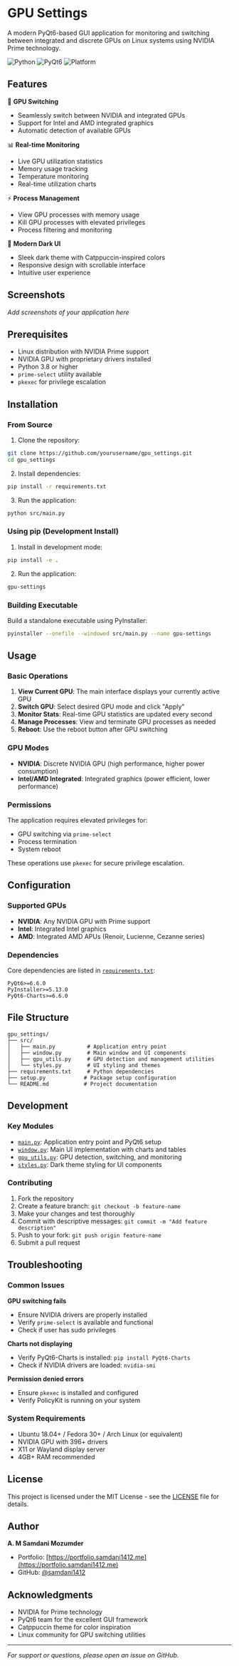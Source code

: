 # GPU Settings

A modern PyQt6-based GUI application for monitoring and switching between integrated and discrete GPUs on Linux systems using NVIDIA Prime technology.

![Python](https://img.shields.io/badge/python-3.8+-blue.svg)
![PyQt6](https://img.shields.io/badge/PyQt6-6.6.0+-green.svg)
![Platform](https://img.shields.io/badge/platform-Linux-lightgrey.svg)

## Features

🔄 **GPU Switching**
- Seamlessly switch between NVIDIA and integrated GPUs
- Support for Intel and AMD integrated graphics
- Automatic detection of available GPUs

📊 **Real-time Monitoring**
- Live GPU utilization statistics
- Memory usage tracking
- Temperature monitoring
- Real-time utilization charts

⚡ **Process Management**
- View GPU processes with memory usage
- Kill GPU processes with elevated privileges
- Process filtering and monitoring

🎨 **Modern Dark UI**
- Sleek dark theme with Catppuccin-inspired colors
- Responsive design with scrollable interface
- Intuitive user experience

## Screenshots

*Add screenshots of your application here*

## Prerequisites

- Linux distribution with NVIDIA Prime support
- NVIDIA GPU with proprietary drivers installed
- Python 3.8 or higher
- `prime-select` utility available
- `pkexec` for privilege escalation


## Installation

### From Source

1. Clone the repository:
```bash
git clone https://github.com/yourusername/gpu_settings.git
cd gpu_settings
```

2. Install dependencies:
```bash
pip install -r requirements.txt
```

3. Run the application:
```bash
python src/main.py
```

### Using pip (Development Install)

1. Install in development mode:
```bash
pip install -e .
```

2. Run the application:
```bash
gpu-settings
```

### Building Executable

Build a standalone executable using PyInstaller:

```bash
pyinstaller --onefile --windowed src/main.py --name gpu-settings
```

## Usage

### Basic Operations

1. **View Current GPU**: The main interface displays your currently active GPU
2. **Switch GPU**: Select desired GPU mode and click "Apply"
3. **Monitor Stats**: Real-time GPU statistics are updated every second
4. **Manage Processes**: View and terminate GPU processes as needed
5. **Reboot**: Use the reboot button after GPU switching

### GPU Modes

- **NVIDIA**: Discrete NVIDIA GPU (high performance, higher power consumption)
- **Intel/AMD Integrated**: Integrated graphics (power efficient, lower performance)

### Permissions

The application requires elevated privileges for:
- GPU switching via `prime-select`
- Process termination
- System reboot

These operations use `pkexec` for secure privilege escalation.

## Configuration

### Supported GPUs

- **NVIDIA**: Any NVIDIA GPU with Prime support
- **Intel**: Integrated Intel graphics
- **AMD**: Integrated AMD APUs (Renoir, Lucienne, Cezanne series)

### Dependencies

Core dependencies are listed in [`requirements.txt`](requirements.txt):

```
PyQt6>=6.6.0
PyInstaller>=5.13.0
PyQt6-Charts>=6.6.0
```

## File Structure

```
gpu_settings/
├── src/
│   ├── main.py          # Application entry point
│   ├── window.py        # Main window and UI components
│   ├── gpu_utils.py     # GPU detection and management utilities
│   └── styles.py        # UI styling and themes
├── requirements.txt     # Python dependencies
├── setup.py            # Package setup configuration
└── README.md           # Project documentation
```

## Development

### Key Modules

- [`main.py`](src/main.py): Application entry point and PyQt6 setup
- [`window.py`](src/window.py): Main UI implementation with charts and tables
- [`gpu_utils.py`](src/gpu_utils.py): GPU detection, switching, and monitoring
- [`styles.py`](src/styles.py): Dark theme styling for UI components

### Contributing

1. Fork the repository
2. Create a feature branch: `git checkout -b feature-name`
3. Make your changes and test thoroughly
4. Commit with descriptive messages: `git commit -m "Add feature description"`
5. Push to your fork: `git push origin feature-name`
6. Submit a pull request

## Troubleshooting

### Common Issues

**GPU switching fails**
- Ensure NVIDIA drivers are properly installed
- Verify `prime-select` is available and functional
- Check if user has sudo privileges

**Charts not displaying**
- Verify PyQt6-Charts is installed: `pip install PyQt6-Charts`
- Check if NVIDIA drivers are loaded: `nvidia-smi`

**Permission denied errors**
- Ensure `pkexec` is installed and configured
- Verify PolicyKit is running on your system

### System Requirements

- Ubuntu 18.04+ / Fedora 30+ / Arch Linux (or equivalent)
- NVIDIA GPU with 396+ drivers
- X11 or Wayland display server
- 4GB+ RAM recommended

## License

This project is licensed under the MIT License - see the [LICENSE](LICENSE) file for details.

## Author

**A. M Samdani Mozumder**
- Portfolio: [https://portfolio.samdani1412.me](https://portfolio.samdani1412.me)
- GitHub: [@samdani1412](https://github.com/samdani1412)

## Acknowledgments

- NVIDIA for Prime technology
- PyQt6 team for the excellent GUI framework
- Catppuccin theme for color inspiration
- Linux community for GPU switching utilities

---

*For support or questions, please open an issue on GitHub.*